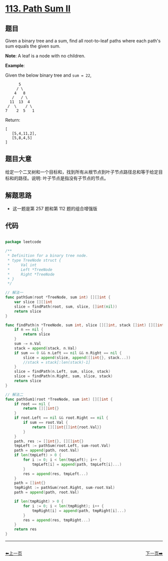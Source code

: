 # [113. Path Sum II](https://leetcode.com/problems/path-sum-ii/)


## 题目

Given a binary tree and a sum, find all root-to-leaf paths where each path's sum equals the given sum.

**Note**: A leaf is a node with no children.

**Example**:

Given the below binary tree and `sum = 22`,

          5
         / \
        4   8
       /   / \
      11  13  4
     /  \    / \
    7    2  5   1

Return:

    [
       [5,4,11,2],
       [5,8,4,5]
    ]

## 题目大意

给定一个二叉树和一个目标和，找到所有从根节点到叶子节点路径总和等于给定目标和的路径。说明: 叶子节点是指没有子节点的节点。

## 解题思路

- 这一题是第 257 题和第 112 题的组合增强版



## 代码

```go

package leetcode

/**
 * Definition for a binary tree node.
 * type TreeNode struct {
 *     Val int
 *     Left *TreeNode
 *     Right *TreeNode
 * }
 */

// 解法一
func pathSum(root *TreeNode, sum int) [][]int {
	var slice [][]int
	slice = findPath(root, sum, slice, []int(nil))
	return slice
}

func findPath(n *TreeNode, sum int, slice [][]int, stack []int) [][]int {
	if n == nil {
		return slice
	}
	sum -= n.Val
	stack = append(stack, n.Val)
	if sum == 0 && n.Left == nil && n.Right == nil {
		slice = append(slice, append([]int{}, stack...))
		//stack = stack[:len(stack)-1]
	}
	slice = findPath(n.Left, sum, slice, stack)
	slice = findPath(n.Right, sum, slice, stack)
	return slice
}

// 解法二
func pathSum1(root *TreeNode, sum int) [][]int {
	if root == nil {
		return [][]int{}
	}
	if root.Left == nil && root.Right == nil {
		if sum == root.Val {
			return [][]int{[]int{root.Val}}
		}
	}
	path, res := []int{}, [][]int{}
	tmpLeft := pathSum(root.Left, sum-root.Val)
	path = append(path, root.Val)
	if len(tmpLeft) > 0 {
		for i := 0; i < len(tmpLeft); i++ {
			tmpLeft[i] = append(path, tmpLeft[i]...)
		}
		res = append(res, tmpLeft...)
	}
	path = []int{}
	tmpRight := pathSum(root.Right, sum-root.Val)
	path = append(path, root.Val)

	if len(tmpRight) > 0 {
		for i := 0; i < len(tmpRight); i++ {
			tmpRight[i] = append(path, tmpRight[i]...)
		}
		res = append(res, tmpRight...)
	}
	return res
}

```


----------------------------------------------
<div style="display: flex;justify-content: space-between;align-items: center;">
<p><a href="https://books.halfrost.com/leetcode/ChapterFour/0100~0199/0112.Path-Sum/">⬅️上一页</a></p>
<p><a href="https://books.halfrost.com/leetcode/ChapterFour/0100~0199/0114.Flatten-Binary-Tree-to-Linked-List/">下一页➡️</a></p>
</div>
